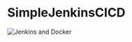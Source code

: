 # SimpleJenkinsCICD
![Jenkins and Docker](https://user-images.githubusercontent.com/116586798/234900411-d76b40b8-5fb0-4698-85d0-3092ae0cd208.png)
